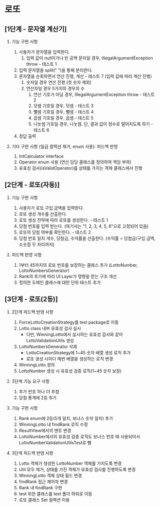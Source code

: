 # 로또
## [1단계 - 문자열 계산기]
1. 기능 구현 사항
   1. 사용자가 문자열을 입력한다.
      1. 입력 값이 null이거나 빈 공백 문자일 경우, IllegalArgumentException throw - 테스트 1
   2. 입력 문자열을 split(" ")을 통해 분리한다.
   3. 문자열을 순회하면서 연산 진행, 계산 - 테스트 7 (입력 값에 따라 계산 진행)
      1. 숫자일 경우 연산 진행 (첫 숫자 제외)
      2. 연산자일 경우 5가지의 경우의 수
         1. 연산 기호가 아닐 경우, IllegalArgumentException throw - 테스트 2
         2. 덧셈 기호일 경우, 덧셈 - 테스트 3
         3. 뺄셈 기호일 경우, 뺄셈 - 테스트 4
         4. 곱셈 기호일 경우, 곱셈 - 테스트 5
         5. 나눗셈 기호일 경우, 나눗셈. 단, 결과 값이 정수로 떨어지도록 하기 - 테스트 6
   4. 정답 출력

2. 기타 구현 사항 (일급 컬렉션 제거, enum 사용): 피드백 반영
   1. IntCalculator interface
   2. Operator enum 사용 (연산 담당 클래스를 정의하여 책임 부여)
   3. 유효성 검사(isValidOperator)를 상태를 가지는 객체 클래스에서 진행

## [2단계 - 로또(자동)]
1. 기능 구현 사항
   1. 사용자가 로또 구입 금액을 입력한다.
   2. 로또 생성 개수를 산출한다.
   3. 로또 생성 전략에 따라 로또를 생성한다. - 테스트 1
   4. 당첨 번호를 입력 받는다. (여기서는 "1, 2, 3, 4, 5, 6"으로 고정되어 있음)
   5. 로또의 당첨 여부를 확인한다. - 테스트 2
   6. 당첨 번호 일치 개수, 당첨금, 수익률을 산출한다. (수익률 = 당첨금/구입 금액,  소숫점 두 자리까지)

2. 피드백 반영 사항
   1. 1부터 45까지의 로또 번호를 보장하는 클래스 추가 (LottoNumber, LottoNumbersGenerator)
   2. Rank의 추가에 따라 UI Layer가 영향을 받는 구조 개선
   3. 정의한 도메인 클래스에 대한 단위 테스트 추가

## [3단계 - 로또(2등)]
1. 2단계 피드백 반영 사항
   1. ForceLottoCreationStrategy를 test package로 이동
   2. Lotto class 내부 유효성 검사 실시
      - 다만, WinningLotto에서 실시하는 유효성 검사와 같아 LottoValidationUtils 생성
   3. LottoNumbersGenerator 삭제
      - LottoCreationStrategy에 1~45 숫자 배열 생성 로직 추가
      - 로또 생성 시마다 매번 배열을 생성하는 로직 변경
   4. WinningLotto 정의
   5. LottoNumber 생성 시 유효성 검증 로직(1~45 숫자 보장)

2. 3단계 기능 요구 사항
   1. 추가 번호 하나 더 추첨
   2. 당첨 통계에 2등 추가

3. 기능 구현 사항
   1. Rank enum에 2등(5개 일치, 보너스 숫자 일치) 추가
   2. WinningLotto 내 findRank 로직 수정
   3. ResultView에서의 멘트 변경
   4. LottoNumber에서의 유효성 검증 로직도 보너스 번호 때 사용되어서 LottoNumberValidationUtilsTest로 뺌

4. 3단계 피드백 반영 사항
   1. Lotto 객체가 생성한 LottoNumber 객체를 가지도록 변경
   2. Util 모두 제거, 상태를 가진 객체가 유효성 검사를 진행하도록 변경
   3. WinningLotto 객체 상태 필드 변경
   4. findRank 접근 제어자 변경
   5. Rank 내 findRank 구현
   6. test 위한 클래스를 test 폴더 하위로 이동
   7. 로또 클래스 Set 컬렉션 이용